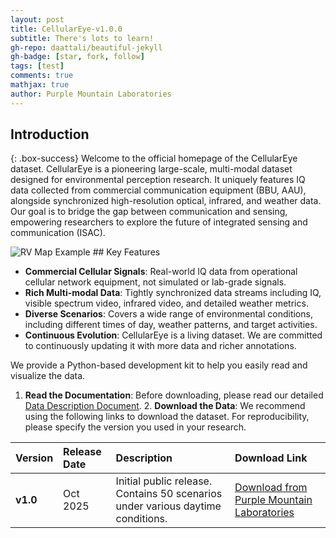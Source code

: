 ```yaml
---
layout: post
title: CellularEye-v1.0.0
subtitle: There's lots to learn!
gh-repo: daattali/beautiful-jekyll
gh-badge: [star, fork, follow]
tags: [test]
comments: true
mathjax: true
author: Purple Mountain Laboratories
---
```


## Introduction
{: .box-success}
Welcome to the official homepage of the CellularEye dataset. CellularEye is a pioneering large-scale, multi-modal dataset designed for environmental perception research. It uniquely features IQ data collected from commercial communication equipment (BBU, AAU), alongside synchronized high-resolution optical, infrared, and weather data. Our goal is to bridge the gap between communication and sensing, empowering researchers to explore the future of integrated sensing and communication (ISAC).

![RV Map Example](https://github.com/ffxu1024/CellularEye/tree/master/assets/img/rv-map.gif)  ## Key Features

* **Commercial Cellular Signals**: Real-world IQ data from operational cellular network equipment, not simulated or lab-grade signals.
* **Rich Multi-modal Data**: Tightly synchronized data streams including IQ, visible spectrum video, infrared video, and detailed weather metrics.
* **Diverse Scenarios**: Covers a wide range of environmental conditions, including different times of day, weather patterns, and target activities.
* **Continuous Evolution**: CellularEye is a living dataset. We are committed to continuously updating it with more data and richer annotations.

We provide a Python-based development kit to help you easily read and visualize the data.

1.  **Read the Documentation**: Before downloading, please read our detailed [Data Description Document](https://github.com/ffxu1024/CellularEye/tree/master/assets/doc/多模态数据采集格式说明_20250828.pdf). 2.  **Download the Data**: We recommend using the following links to download the dataset. For reproducibility, please specify the version you used in your research.

| Version | Release Date | Description | Download Link |
| :--- | :--- | :--- | :--- |
| **v1.0** | Oct 2025 | Initial public release. Contains 50 scenarios under various daytime conditions. | [Download from  Purple Mountain Laboratories](https://www.bing.com/) |



